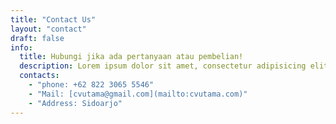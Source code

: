 ```yaml
---
title: "Contact Us"
layout: "contact"
draft: false
info: 
  title: Hubungi jika ada pertanyaan atau pembelian!
  description: Lorem ipsum dolor sit amet, consectetur adipisicing elit. Velit recusandae voluptates doloremque veniam temporibus porro culpa ipsa, nisi soluta minima saepe laboriosam debitis nesciunt.
  contacts: 
    - "phone: +62 822 3065 5546"
    - "Mail: [cvutama@gmail.com](mailto:cvutama.com)"
    - "Address: Sidoarjo"
---
```

